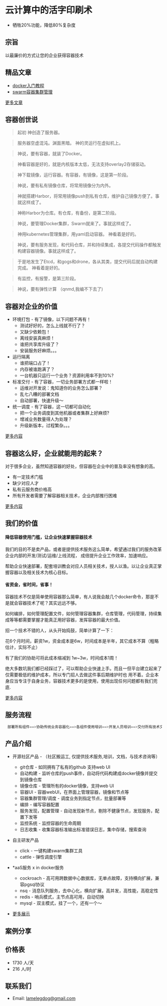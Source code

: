 # 云计算中的活字印刷术
* 牺牲20%功能，降低80%复杂度

## 宗旨
以最廉价的方式让您的企业获得容器技术

## 精品文章
* [docker入门教程](docker-course.md)
* [swarm容器集群管理](swarm-cluster-manage.md)

[更多文章](article-list.md)

## 容器创世说
> 起初 神创造了服务器。
 
> 服务器空虚混沌。渊面黑暗。 神的灵运行在虚拟机上。

> 神说，要有容器，就装了Docker。

> 神看容器是好的，就是内核版本太低，无法支持overlay2存储驱动。
 
> 神下载镜像，运行容器。有容器，有镜像，这是第一阶段。
 
> 神说，要有私有镜像仓库，将常用镜像分为内外。
 
> 神就搭建Harbor，将常用镜像push到私有仓库，维护自己镜像方便了。事就这样成了。
 
> 神称Harbor为仓库。有仓库，有备份，是第二阶段。
 
> 神说，要管理Docker集群，Swarm就来了。事就这样成了。
 
> 神用kubernetes管理集群，用yaml启动容器。 神看着是好的。
 
> 神说，要有服务发现，和代码仓库，并和持续集成，各提交代码操作都触发构建容器镜像。事就这样成了。
 
> 于是地发生了Etcd，和gogs和drone，各从其类，提交代码后就自动构建完成。 神看着是好的。
 
> 有监控，有报警，是第三阶段。

> 神说，要有弹性计算 （qnmd,我编不下去了)

## 容器对企业的价值
* 环境打包 - 有了镜像，以下问题不再有！
    * 测试好好的，怎么上线就不行了？
    * 又缺少依赖包！
    * 离线安装真麻烦！
    * 谁把共享库升级了？
    * 安装服务好麻烦。。。
* 运行隔离
    * 谁把端口占了！
    * 内存被谁跑满了？
    * 一台机器只运行一个业务？资源利用率不到10%?
* 标准交付 - 有了容器，一切业务部署方式都一样啦！
    * 运维对开发说：鬼知道你的业务怎么部署？
    * 乱七八糟的部署文档
    * 自动部署，快速升级～
* 统一调度 - 有了容器，这一切都可自动化 
    * 把一个业务调度到其他机器或者集群上好麻烦?
    * 增减业务数量得人为处理？
    * 升级新版本，过程繁杂。。。

[更多内容](worth-of-container.md)

## 容器这么好，企业就能用的起来？
对于很多企业，虽然知道容器的好处，但容器在企业中的普及率没有想象的高。
* 有一定技术门槛
* 缺少对应人才
* 私有云服务商价格高
* 所有开发者需要了解容器相关技术，企业内部推行困难

[更多内容](trouble-of-using-containers.md)

## 我们的价值
#### 降低容器使用门槛，让企业快速掌握容器技术
我们的目的不是卖产品，或者是提供技术服务这么简单，希望通过我们的服务改革企业内部的开发/测试/运维/上线流程，
成倍提升企业工作效率，加速响应。

帮助企业快速部署，配套培训教会对应人员相关技术，授人以渔。以让企业真正掌握容器以及相关技术为核心目标。

#### 省资金，省时间，省事！
容器技术不仅是简单使用容器那么简单，有人说我会敲几个docker命令，那是不是就会容器技术了呢？其实远远不够。

如何编排，如何管理配置文件，如何管理容器集群，仓库管理，代码管理，持续集成等等都需要掌握才能真正用好容器，发挥容器的最大价值。

招一个技术不错的人，从头开始捣鼓，简单计算了一下：

花6个月时间，薪资1w，资金成本是6w，时间成本是半年，其它成本不算（粗略估计，实际不止）

有了我们的协助可将此成本缩减到 1w~3w，时间成本1周！

绝大多数坑我们都已经踩过了，可以帮助企业快速上手。而且一但平台建立起来了仅需要极低的维护成本，所以专门招人去做这件事后期维护时也
用不着。企业本身应当专注于自身业务，容器技术更多的是使用，使用出现任何问题都有我们兜底.

[更多内容](why-we-cheap.md)

## 服务流程
```go
 部署所有组件==>协助传统业务容器化==>各组件使用培训==>开发人员培训==>交付所有技术文档==>永久技术咨询与疑难杂症解决 
```

## 产品介绍
* 开源社区产品 - （社区搬运工, 仅提供技术服务,培训，文档，与技术咨询等）
    * git仓库 - 如同拥有了私有的github 支持web UI
    * 自动构建 - 监听仓库的push事件，自动将代码构建成docker镜像并提交到镜像仓库
    * 镜像仓库 - 管理所有的docker镜像，支持web UI
    * 容器UI - 容器webUI，在界面上管理容器，镜像和节点等
    * 容器集群管理/调度 - 调度业务到指定节点，批量部署等
    * 编排 - 编写容器配置
    * 服务发现，配置管理 - 自动发现新节点，剔除不健康节点，发现服务，配置下发等
    * 监控系统 - 监控容器的生命周期
    * 日志收集 - 收集容器标准输出标准错误日志，集中存储，搜索查询
* 自主研发产品
    * click - 一键构建swarm集群工具
    * cattle - 弹性调度引擎
* *aaS服务 x in docker服务
    * cockroach - 高可用跨数据中心数据库，无单点故障，支持横向扩展，兼容pgsql协议
    * nsq - 消息队列服务，去中心化，横向扩展，高并发，高性能，高稳定性
    * redis - 哨兵模式，主节点高可用，自动切换
    * mysql - 双主模式，挂了一个，还有一个～

* [更多展示](product-show.md)

## 案例分享

## 价格表
* 1730 人/天
* 216 人/时

## 联系我们
* Email: lamelegdog@gmail.com
